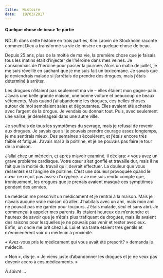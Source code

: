 ```yaml
---
title:  Histoire
date:   10/03/2017
---
```


#### Quelque chose de beau: 1e partie 

NDLR: dans cette histoire en trois parties, Kim Laovin de Stockholm raconte comment Dieu a transformé sa vie de misère en quelque chose de beau. 

Depuis 25 ans, plus de la moitié de ma vie, la première chose que je faisais tous les matins était d’injecter de l’héroïne dans mes veines. Je consommais de l’héroïne pour passer la journée. Alors un matin de juillet, je me suis réveillé en sachant que je me suis fait un toxicomane. Je savais que je deviendrais malade si j’arrêtais de prendre des drogues, mais j’étais déterminé à arrêter. 

Les drogues n’étaient pas seulement ma vie – elles étaient mon gagne-pain. J’avais une belle grande maison, une bonne voiture et beaucoup de beaux vêtements. Mais quand j’ai abandonné les drogues, ces belles choses autour de moi semblaient sales et dégoutantes. Elles avaient été achetés avec l’argent de la drogue. Je vendais ou donnait tout. Puis, avec seulement une valise, je déménageai dans une autre ville. 

Je souffrais de tous les symptômes du sevrage, mais je refusai de revenir aux drogues. Je savais que si je pouvais prendre courage assez longtemps, je me sentirais mieux. Des semaines s’écoulèrent, et j’étais encore très faible et fatigué. J’avais mal à la poitrine, et je ne pouvais pas faire le tour de la maison. 

J’allai chez un médecin, et après m’avoir examiné, il déclara: « vous avez un grave problème cardiaque. Votre cœur s’est gonflé et travaille dur, mais il ne fait que la moitié du travail qu’il devrait effectuer. La douleur que vous ressentez est l’angine de poitrine. C’est une douleur provoquée quand le cœur ne reçoit pas assez d’oxygène. » Je me suis rendu compte que, ironiquement, les drogues que je prenais avaient masqué ces symptômes pendant des années. 

Le médecin me prescrivit un médicament et je rentrai à la maison. Mais je n’avais aucune vraie maison où aller. J’habitais avec un ami, mais mon ami ne pouvait pas me garder pour toujours. J’étais malade, seul et sans abri. Je commençai à appeler mes parents. Ils étaient heureux de m’entendre et heureux de savoir que je n’étais plus trafiquant de drogues, mais ils avaient des raisons pour lesquelles je ne pouvais pas venir et rester avec eux. Enfin, un oncle me prit chez lui. Lui et ma tante étaient très gentils et m’emmenèrent voir un médecin à proximité. 

« Avez-vous pris le médicament qui vous avait été prescrit? » demanda le médecin. 

« Non », dis-je. « Je viens juste d’abandonner les drogues et je ne veux pas devenir accro à ces médicaments. » 

_À suivre …_ 